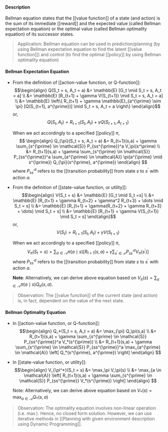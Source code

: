 #### Description
Bellman equation states that the [[value function]] of a state (and action) is the sum of its immediate [[reward]] and the expected value (called Bellman expectation equation) or the optimal value (called Bellman optimality equation) of its successor states.

> Application: Bellman equation can be used in prediction/planning (by using Bellman expectation equation to find the latent [[value function]]) and control (to find the optimal [[policy]] by using Bellman optimality equation)

#### Bellman Expectation Equation

- From the definition of [[action-value function, or Q-function]]:
	$$\begin{align}
	Q(S_t = s, A_t = a)
	&= \mathbb{E} [G_t \mid S_t = s, A_t = a] \\
	&= \mathbb{E} [R_{t+1} + \gamma V(S_{t+1}) \mid S_t = s, A_t = a] \\
	&= \mathbb{E} \left\{ R_{t+1} + \gamma \mathbb{E}_{a^{\prime} \sim \pi} [Q(S_{t+1}, a^{\prime})] \mid S_t = s, A_t = a \right\}
	\end{align}$$
	or,
	$$Q(S_t, A_t) = R_{t+1}(S_t, A_t) + \gamma Q(S_{t+1}, A_{t+1})$$
	
	When we act accordingly to a specified [[policy]] $\pi$,
	$$
	\begin{align}
	Q_{\pi}(S_t = s, A_t = a)
	&= R_{t+1}(s,a) + \gamma \sum_{s^{\prime} \in \mathcal{S}} P_{ss^{\prime}}^a  V_\pi(s^\prime) \\
	&= R_{t+1}(s,a) + \gamma \sum_{s^{\prime} \in \mathcal{S}} P_{ss^{\prime}}^a \sum_{a^{\prime} \in \mathcal{A}} \pi(a^{\prime} \mid s^{\prime}) Q_{\pi}(s^{\prime}, a^{\prime})
	\end{align}
	$$
	where $P^a_{ss^{\prime}}$ refers to the [[transition probability]] from state $s$ to $s^{\prime}$ with action $a$.

- From the definition of [[state-value function, or utility]]:
	$$\begin{align}
	V(S_t = s) 
	&= \mathbb{E} [G_t \mid S_t =s] \\
	&= \mathbb{E} [R_{t+1} + \gamma R_{t+2} + \gamma^2 R_{t+3} + \dots \mid S_t = s] \\
	&= \mathbb{E} [R_{t+1} + \gamma(R_{t+2} + \gamma R_{t+3} + \dots) \mid S_t = s] \\
	&= \mathbb{E} [R_{t+1} + \gamma V(S_{t+1}) \mid S_t = s]
	\end{align}$$
	or,
	$$V(S_t) = R_{t+1}(S_t, A_t) + \gamma V(S_{t+1})$$
	
	 When we act accordingly to a specified [[policy]] $\pi$,
	$$
	V_{\pi}(S_t = s)
	= \sum_{a \in \mathcal{A}} \pi(a \mid s) \left[ R_{t+1}(s,a) + \gamma \sum_{s^{\prime} \in \mathcal{S}} P^a_{ss^{\prime}} V_{\pi}(s^{\prime}) \right]
	$$
	where $P^a_{ss^{\prime}}$ refers to the [[transition probability]] from state $s$ to $s^{\prime}$ with action $a$.

	**Note**: Alternatively, we can derive above equation based on $V_\pi(s) = \sum_{a \in \mathcal{A}} \pi(a \mid s) Q_\pi(s,a)$.

> Observation: The [[value function]] of the current state (and action) is, in fact, dependent on the value of the next state.

#### Bellman Optimality Equation

- In [[action-value function, or Q-function]]:
	$$\begin{align}
	Q_*(S_t = s, A_t = a) &= \max_{\pi} Q_\pi(s,a) \\
	&= R_{t+1}(s,a) + \gamma \sum_{s^{\prime} \in \mathcal{S}} P_{ss^{\prime}}^a V_*(s^{\prime}) \\
	&= R_{t+1}(s,a) + \gamma \sum_{s^{\prime} \in \mathcal{S}} P_{ss^{\prime}}^a \max_{a^{\prime} \in \mathcal{A}} \left[ Q_*(s^{\prime}, a^{\prime}) \right]
	\end{align}
	$$

- In [[state-value function, or utility]]:
	$$\begin{align}
	V_{\pi^*}(S_t = s) &= \max_\pi V_\pi(s) \\
	&= \max_{a  \in \mathcal{A}} 
	\left[ R_{t+1}(s,a) + \gamma \sum_{s^{\prime} \in \mathcal{S}} P_{ss^{\prime}} V_*(s^{\prime}) \right]
	\end{align}
	$$
	
	Note: Alternatively, we can derive above equation based on $V_*(s) = \max_{a \in \mathcal{A}} Q_*(s,a)$

> Observation: The optimality equation involves non-linear operation (i.e. $\max$). Hence, no closed form solution. However, we can use iterative methods in [[Planning with given environment description using Dynamic Programming]].